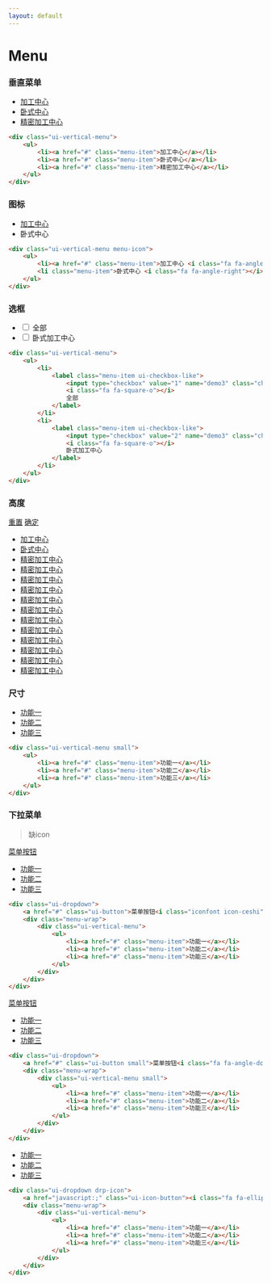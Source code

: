 ```yaml
---
layout: default
---
```


# Menu

### 垂直菜单


<div class="ui-vertical-menu">
    <ul>
        <li><a href="#" class="menu-item">加工中心</a></li>
        <li><a href="#" class="menu-item">卧式中心</a></li>
        <li><a href="#" class="menu-item">精密加工中心</a></li>
    </ul>
</div>

```html
<div class="ui-vertical-menu">
    <ul>
        <li><a href="#" class="menu-item">加工中心</a></li>
        <li><a href="#" class="menu-item">卧式中心</a></li>
        <li><a href="#" class="menu-item">精密加工中心</a></li>
    </ul>
</div>
```

### 图标

<div class="ui-vertical-menu menu-icon">
    <ul>
        <li><a href="#" class="menu-item">加工中心 <i class="fa fa-angle-right"></i></a></li>
        <li class="menu-item">卧式中心 <i class="fa fa-angle-right"></i></li>
    </ul>
</div>

```html
<div class="ui-vertical-menu menu-icon">
    <ul>
        <li><a href="#" class="menu-item">加工中心 <i class="fa fa-angle-right"></i></a></li>
        <li class="menu-item">卧式中心 <i class="fa fa-angle-right"></i></li>
    </ul>
</div>
```

### 选框 

<div class="ui-vertical-menu">
    <ul>
        <li>
            <label class="menu-item ui-checkbox-like">
                <input type="checkbox" value="1" name="demo3" class="checkbox-item">
                <i class="fa fa-square-o"></i>
                全部
            </label>
        </li>
        <li>
            <label class="menu-item ui-checkbox-like">
                <input type="checkbox" value="2" name="demo3" class="checkbox-item">
                <i class="fa fa-square-o"></i>
                卧式加工中心
            </label>
        </li>
    </ul>
</div>

```html
<div class="ui-vertical-menu">
    <ul>
        <li>
            <label class="menu-item ui-checkbox-like">
                <input type="checkbox" value="1" name="demo3" class="checkbox-item">
                <i class="fa fa-square-o"></i>
                全部
            </label>
        </li>
        <li>
            <label class="menu-item ui-checkbox-like">
                <input type="checkbox" value="2" name="demo3" class="checkbox-item">
                <i class="fa fa-square-o"></i>
                卧式加工中心
            </label>
        </li>
    </ul>
</div>
```

### 高度

<div class="ui-vertical-menu menu-option">
    <div class="option">
        <a href="javascript:;">重置</a>
        <a href="javascript:;">确定</a>
    </div>
    <ul>
        <li><a href="#" class="menu-item">加工中心</a></li>
        <li><a href="#" class="menu-item">卧式中心</a></li>
        <li><a href="#" class="menu-item">精密加工中心</a></li>
        <li><a href="#" class="menu-item">精密加工中心</a></li>
        <li><a href="#" class="menu-item">精密加工中心</a></li>
        <li><a href="#" class="menu-item">精密加工中心</a></li>
        <li><a href="#" class="menu-item">精密加工中心</a></li>
        <li><a href="#" class="menu-item">精密加工中心</a></li>
        <li><a href="#" class="menu-item">精密加工中心</a></li>
        <li><a href="#" class="menu-item">精密加工中心</a></li>
        <li><a href="#" class="menu-item">精密加工中心</a></li>
        <li><a href="#" class="menu-item">精密加工中心</a></li>
        <li><a href="#" class="menu-item">精密加工中心</a></li>
        <li><a href="#" class="menu-item">精密加工中心</a></li>
    </ul>
</div>


### 尺寸

<div class="ui-vertical-menu small">
    <ul>
        <li><a href="#" class="menu-item">功能一</a></li>
        <li><a href="#" class="menu-item">功能二</a></li>
        <li><a href="#" class="menu-item">功能三</a></li>
    </ul>
</div>

```html
<div class="ui-vertical-menu small">
    <ul>
        <li><a href="#" class="menu-item">功能一</a></li>
        <li><a href="#" class="menu-item">功能二</a></li>
        <li><a href="#" class="menu-item">功能三</a></li>
    </ul>
</div>
```
### 下拉菜单

> 缺icon


<div class="ui-dropdown">
    <a href="#" class="ui-button">菜单按钮<i class="iconfont icon-ceshi"></i></a>
    <div class="menu-wrap">
        <div class="ui-vertical-menu">
            <ul>
                <li><a href="#" class="menu-item">功能一</a></li>
                <li><a href="#" class="menu-item">功能二</a></li>
                <li><a href="#" class="menu-item">功能三</a></li>
            </ul>
        </div>
    </div>
</div>

```html
<div class="ui-dropdown">
    <a href="#" class="ui-button">菜单按钮<i class="iconfont icon-ceshi"></i></a>
    <div class="menu-wrap">
        <div class="ui-vertical-menu">
            <ul>
                <li><a href="#" class="menu-item">功能一</a></li>
                <li><a href="#" class="menu-item">功能二</a></li>
                <li><a href="#" class="menu-item">功能三</a></li>
            </ul>
        </div>
    </div>
</div>
```

<div class="ui-dropdown">
    <a href="#" class="ui-button small">菜单按钮<i class="fa fa-angle-down ml-20"></i></a>
    <div class="menu-wrap">
        <div class="ui-vertical-menu small">
            <ul>
                <li><a href="#" class="menu-item">功能一</a></li>
                <li><a href="#" class="menu-item">功能二</a></li>
                <li><a href="#" class="menu-item">功能三</a></li>
            </ul>
        </div>
    </div>
</div>

```html
<div class="ui-dropdown">
    <a href="#" class="ui-button small">菜单按钮<i class="fa fa-angle-down ml-20"></i></a>
    <div class="menu-wrap">
        <div class="ui-vertical-menu small">
            <ul>
                <li><a href="#" class="menu-item">功能一</a></li>
                <li><a href="#" class="menu-item">功能二</a></li>
                <li><a href="#" class="menu-item">功能三</a></li>
            </ul>
        </div>
    </div>
</div>
```

<div class="ui-dropdown drp-icon">
    <a href="javascript:;" class="ui-icon-button"><i class="fa fa-ellipsis-h"></i></a>
    <div class="menu-wrap">
        <div class="ui-vertical-menu">
            <ul>
                <li><a href="#" class="menu-item">功能一</a></li>
                <li><a href="#" class="menu-item">功能二</a></li>
                <li><a href="#" class="menu-item">功能三</a></li>
            </ul>
        </div>
    </div>
</div>

```html
<div class="ui-dropdown drp-icon">
    <a href="javascript:;" class="ui-icon-button"><i class="fa fa-ellipsis-h"></i></a>
    <div class="menu-wrap">
        <div class="ui-vertical-menu">
            <ul>
                <li><a href="#" class="menu-item">功能一</a></li>
                <li><a href="#" class="menu-item">功能二</a></li>
                <li><a href="#" class="menu-item">功能三</a></li>
            </ul>
        </div>
    </div>
</div>
```